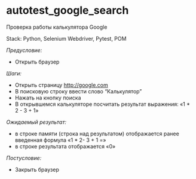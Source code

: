 # autotest_google_search
Проверка работы калькулятора Google

Stack: Python, Selenium Webdriver, Pytest, POM

*Предусловие:*
* Открыть браузер

*Шаги:*
* Открыть страницу http://google.com
* В поисковую строку ввести слово “Калькулятор”
* Нажать на кнопку поиска
* В открывшемся калькуляторе посчитать результат выражения: «1 * 2 - 3 + 1»

*Ожидаемый результат:*
* в строке памяти (строка над результатом) отображается ранее введенная формула «1 * 2- 3 + 1 =»
* в строке результата отображается «0»

*Постусловие:*
* Закрыть браузер